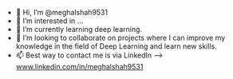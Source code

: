 - 👋 Hi, I’m @meghalshah9531
- 👀 I’m interested in ...
- 🌱 I’m currently learning deep learning. 
- 💞️ I’m looking to collaborate on projects where I can improve my knowledge in the field of Deep Learning and learn new skills. 
- 📫 Best way to contact me is via LinkedIn --> www.linkedin.com/in/meghalshah9531 

<!---
meghalshah9531/meghalshah9531 is a ✨ special ✨ repository because its `README.md` (this file) appears on your GitHub profile.
You can click the Preview link to take a look at your changes.
--->
